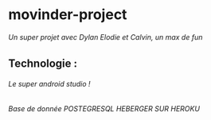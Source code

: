 # movinder-project


###### Un super projet avec Dylan Elodie et Calvin, un max de fun


## Technologie :

###### Le super android studio !
###### Base de donnée POSTEGRESQL HEBERGER SUR HEROKU
